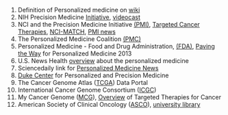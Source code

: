 1. Definition of Personalized medicine on [wiki](https://en.wikipedia.org/wiki/Personalized_medicine)
2. NIH Precision Medicine [Initiative](http://www.nih.gov/precisionmedicine), [videocast](http://videocast.nih.gov/)
3. NCI and the Precision Medicine Initiative [(PMI)](http://www.cancer.gov/research/key-initiatives/precision-medicine), [Targeted Cancer Therapies](http://www.cancer.gov/about-cancer/treatment/types/targeted-therapies/targeted-therapies-fact-sheet), [NCI-MATCH](http://www.cancer.gov/about-cancer/treatment/clinical-trials/nci-supported/nci-match), [PMI news](http://www.cancer.gov/news-events/cancer-currents-blog/2015/precision-medicine-initiative-2016)
4. The Personalized Medicine Coalition [(PMC)](http://personalizedmedicinecoalition.org/Education/Overview)
5. Personalized Medicine - Food and Drug Administration, [(FDA)](http://www.fda.gov/scienceresearch/specialtopics/personalizedmedicine/default.htm), [Paving the Way](http://www.fda.gov/downloads/scienceresearch/specialtopics/personalizedmedicine/ucm372421.pdf) for Personalized Medicine 2013
6. U.S. News Health [overview](http://health.usnews.com/health-conditions/cancer/personalized-medicine/overview) about the personalized medicine 
7. Sciencedaily link for [Personalized Medicine News](http://www.sciencedaily.com/news/health_medicine/personalized_medicine/)
8. [Duke Center](http://dukepersonalizedmedicine.org/) for Personalized and Precision Medicine
9. The Cancer Genome Atlas ([TCGA](https://tcga-data.nci.nih.gov/tcga/tcgaDataType.jsp)) Data Portal 
10. International Cancer Genome Consortium ([ICGC](https://dcc.icgc.org/))
11. My Cancer Genome ([MCG](http://www.mycancergenome.org/)), [Overview](http://www.mycancergenome.org/content/molecular-medicine/overview-of-targeted-therapies-for-cancer/) of Targeted Therapies for Cancer
12. American Society of Clinical Oncology ([ASCO](http://www.asco.org/)), [university library](http://meetinglibrary.asco.org/)
